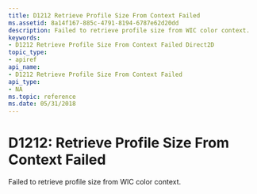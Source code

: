 ```yaml
---
title: D1212 Retrieve Profile Size From Context Failed
ms.assetid: 8a14f167-885c-4791-8194-6787e62d20dd
description: Failed to retrieve profile size from WIC color context.
keywords:
- D1212 Retrieve Profile Size From Context Failed Direct2D
topic_type:
- apiref
api_name:
- D1212 Retrieve Profile Size From Context Failed
api_type:
- NA
ms.topic: reference
ms.date: 05/31/2018
---
```


# D1212: Retrieve Profile Size From Context Failed

Failed to retrieve profile size from WIC color context.






 

 

 
